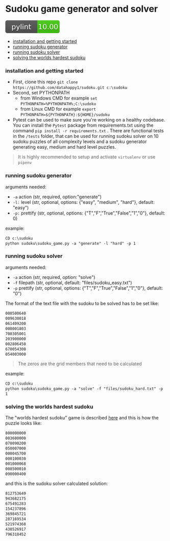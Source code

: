# Sudoku game generator and solver
 ![](https://github.com/datahappy1/sudoku/blob/master/docs/img/rating.svg)

- [installation and getting started](#installation-and-getting-started)
- [running sudoku generator](#running-sudoku-generator)
- [running sudoku solver](#running-sudoku-solver)
- [solving the worlds hardest sudoku](#solving-the-worlds-hardest-sudoku)


### installation and getting started
 - First, clone this repo `git clone https://github.com/datahappy1/sudoku.git c:\sudoku`
 - Second, set PYTHONPATH
   - from Windows CMD for example `set PYTHONPATH=%PYTHONPATH%;C:\sudoku`
   - from Linux CMD for example `export PYTHONPATH=${PYTHONPATH}:${HOME}/sudoku`
- Pytest can be used to make sure you're working on a healthy codebase.
You can install the `Pytest` package from requirements.txt using the command `pip install -r requirements.txt` . There are functional tests in the `/tests` folder, that can be used for running sudoku solver on 10 sudoku puzzles of all complexity levels and a sudoku generator generating easy, medium and hard level puzzles. 
> It is highly recommended to setup and activate `virtualenv` or use
> `pipenv`

  ### running sudoku generator 
arguments needed:
- `-a` action (str, required, option:"generate")
- `-l:` level (str, optional, options: {"easy", "medium", "hard"}, default: "easy")
- `-p:` prettify (str, optional, options: {"T","F","True","False","1","0"}, default: 0)

example:
```
CD c:\sudoku
python sudoku\sudoku_game.py -a "generate" -l "hard" -p 1
```

  ### running sudoku solver 
arguments needed:
- `-a` action (str, required, option: "solve")
- `-f` filepath (str, optional, default: "files/sudoku_easy.txt")
- `-p` prettify (str, optional, options: {"T","F","True","False","1","0"}, default: "0")

The format of the text file with the sudoku to be solved has to be set like:
```  
000500640
009630018
061409200
000001803
700305001
203900000
002806450
670054300
054003000
```  

> The zeros are the grid members that need to be calculated  

example:
```
CD c:\sudoku
python sudoku\sudoku_game.py -a "solve" -f "files/sudoku_hard.txt" -p 1
```

### solving the worlds hardest sudoku 
The "worlds hardest sudoku" game is described [here](https://www.conceptispuzzles.com/index.aspx?uri=info/article/424)
and this is how the puzzle looks like:
```
800000000
003600000
070090200
050007000
000045700
000100030
001000068
008500010
090000400 
```
and this is the sudoku solver calculated solution:
```
812753649
943682175
675491283
154237896
369845721
287169534
521974368
438526917
796318452
```
